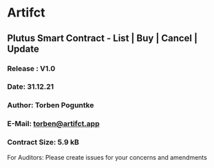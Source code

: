 # Artifct 
## Plutus Smart Contract - List | Buy | Cancel | Update
### Release : V1.0 
### Date:     31.12.21
### Author:   Torben Poguntke
### E-Mail:   torben@artifct.app
### Contract Size: 5.9 kB

For Auditors:
Please create issues for your concerns and amendments
